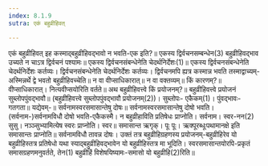 ```yaml
---
index: 8.1.9
sutra: एकं बहुव्रीहिवत्

---
```

एकं बहुव्रीहिवत् इह कस्माद्बहुव्रीहिवद्भावो न भवति-एक इति?॥ एकस्य द्विर्वचनसम्बन्धेन(3) बहुव्रीहिवद्भाव उच्यते न चाऽत्र द्विर्वचनं पश्यामः॥ एकस्य द्विर्वचनसंबन्धेनेति चेदर्थनिर्देशः(1)॥ एकस्य द्विर्वचनसंबन्धेनेति चेदर्थनिर्देशः कर्तव्यः। द्विर्वचनसंबन्धेनेति चेदर्थनिर्देशः कर्तव्यः। द्विर्वचनमपि ह्यत्र कस्मान्न भवति तस्माद्वाच्यम्-अस्मिन्नर्थे द्वे भवतो बहुव्रीहिवच्चेति॥ न वा वीप्साधिकारात्॥ न वा वक्तव्यम्॥ किं कारणम्?॥ वीप्साधिकारात्। नित्यवीप्सयोरिति वर्तते॥ अथ बहुव्रीहिवत्त्वे किं प्रयोजनम्?॥ बहुव्रीहिवत्त्वे प्रयोजनं सुब्लोपपुंवद्भावौ॥ (बहुव्रीहिवत्त्वे सुब्लोपपुंवद्भावौ प्रयोजनम्(2))। सुब्लोपः- एकैकम्(1)। पुंवद्भावः-गतगता॥ यद्येवम्-॥ सर्वनामस्वरसमासान्तेषु दोषः॥ सर्वनामस्वरसमासान्तेषु दोषो भवति। (सर्वनाम-)सर्वनामविधौ दोषो भवति-एकैकस्मै। न बहुव्रीहाविति प्रतिषेधः प्राप्नोति। सर्वनाम। स्वर-नन(2) सुसु। नञ्ञ्सुभ्यामित्येष स्वरः प्राप्नोति। स्वर॥ समासान्त ऋगृक्। पूः पूः। ऋक्पूरब्धूःपथामानक्षे इति समासान्तः प्राप्नोति॥   सर्वनामविधौ तावन्न दोषः। उक्तं तत्र बहुव्रीहिग्रहणस्य प्रयोजनम्-बहुव्रीहिरेव यो बहुव्रीहिस्तत्र प्रतिषेधो यथा स्याद्बहुव्रीहिवद्भावेन यो बहुव्रीहिस्तत्र मा भूदिति। स्वरसमासान्तयोरपि-प्रकृतं समासग्रहणमनुवर्तते, तेन(1) बहुव्रीहिं विशेषयिष्यामः-समासो यो बहुव्रीहि(2)रिति॥
